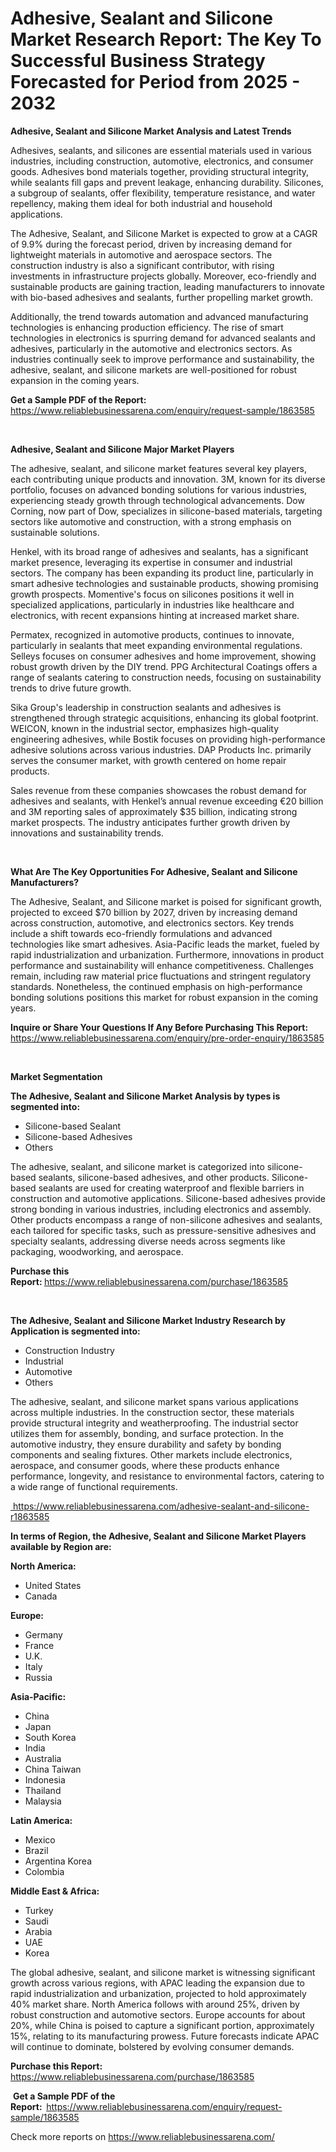 <p><h1>Adhesive, Sealant and Silicone Market Research Report: The Key To Successful Business Strategy Forecasted for Period from 2025 - 2032</h1></p><p><strong>Adhesive, Sealant and Silicone Market Analysis and Latest Trends</strong></p>
<p><p>Adhesives, sealants, and silicones are essential materials used in various industries, including construction, automotive, electronics, and consumer goods. Adhesives bond materials together, providing structural integrity, while sealants fill gaps and prevent leakage, enhancing durability. Silicones, a subgroup of sealants, offer flexibility, temperature resistance, and water repellency, making them ideal for both industrial and household applications.</p><p>The Adhesive, Sealant, and Silicone Market is expected to grow at a CAGR of 9.9% during the forecast period, driven by increasing demand for lightweight materials in automotive and aerospace sectors. The construction industry is also a significant contributor, with rising investments in infrastructure projects globally. Moreover, eco-friendly and sustainable products are gaining traction, leading manufacturers to innovate with bio-based adhesives and sealants, further propelling market growth.</p><p>Additionally, the trend towards automation and advanced manufacturing technologies is enhancing production efficiency. The rise of smart technologies in electronics is spurring demand for advanced sealants and adhesives, particularly in the automotive and electronics sectors. As industries continually seek to improve performance and sustainability, the adhesive, sealant, and silicone markets are well-positioned for robust expansion in the coming years.</p></p>
<p><strong>Get a Sample PDF of the Report:&nbsp;</strong> <a href="https://www.reliablebusinessarena.com/enquiry/request-sample/1863585?utm_campaign=2317&utm_medium=2&utm_source=Github&utm_content=ia&utm_term=27032025&utm_id=adhesive-sealant-and-silicone">https://www.reliablebusinessarena.com/enquiry/request-sample/1863585</a></p>
<p>&nbsp;</p>
<p><strong>Adhesive, Sealant and Silicone Major Market Players</strong></p>
<p><p>The adhesive, sealant, and silicone market features several key players, each contributing unique products and innovation. 3M, known for its diverse portfolio, focuses on advanced bonding solutions for various industries, experiencing steady growth through technological advancements. Dow Corning, now part of Dow, specializes in silicone-based materials, targeting sectors like automotive and construction, with a strong emphasis on sustainable solutions.</p><p>Henkel, with its broad range of adhesives and sealants, has a significant market presence, leveraging its expertise in consumer and industrial sectors. The company has been expanding its product line, particularly in smart adhesive technologies and sustainable products, showing promising growth prospects. Momentive's focus on silicones positions it well in specialized applications, particularly in industries like healthcare and electronics, with recent expansions hinting at increased market share.</p><p>Permatex, recognized in automotive products, continues to innovate, particularly in sealants that meet expanding environmental regulations. Selleys focuses on consumer adhesives and home improvement, showing robust growth driven by the DIY trend. PPG Architectural Coatings offers a range of sealants catering to construction needs, focusing on sustainability trends to drive future growth.</p><p>Sika Group's leadership in construction sealants and adhesives is strengthened through strategic acquisitions, enhancing its global footprint. WEICON, known in the industrial sector, emphasizes high-quality engineering adhesives, while Bostik focuses on providing high-performance adhesive solutions across various industries. DAP Products Inc. primarily serves the consumer market, with growth centered on home repair products.</p><p>Sales revenue from these companies showcases the robust demand for adhesives and sealants, with Henkel’s annual revenue exceeding €20 billion and 3M reporting sales of approximately $35 billion, indicating strong market prospects. The industry anticipates further growth driven by innovations and sustainability trends.</p></p>
<p>&nbsp;</p>
<p><strong>What Are The Key Opportunities For Adhesive, Sealant and Silicone Manufacturers?</strong></p>
<p><p>The Adhesive, Sealant, and Silicone market is poised for significant growth, projected to exceed $70 billion by 2027, driven by increasing demand across construction, automotive, and electronics sectors. Key trends include a shift towards eco-friendly formulations and advanced technologies like smart adhesives. Asia-Pacific leads the market, fueled by rapid industrialization and urbanization. Furthermore, innovations in product performance and sustainability will enhance competitiveness. Challenges remain, including raw material price fluctuations and stringent regulatory standards. Nonetheless, the continued emphasis on high-performance bonding solutions positions this market for robust expansion in the coming years.</p></p>
<p><strong>Inquire or Share Your Questions If Any Before Purchasing This Report:</strong> <a href="https://www.reliablebusinessarena.com/enquiry/pre-order-enquiry/1863585?utm_campaign=2317&utm_medium=2&utm_source=Github&utm_content=ia&utm_term=27032025&utm_id=adhesive-sealant-and-silicone">https://www.reliablebusinessarena.com/enquiry/pre-order-enquiry/1863585</a></p>
<p>&nbsp;</p>
<p><strong>Market Segmentation</strong></p>
<p><strong>The Adhesive, Sealant and Silicone Market Analysis by types is segmented into:</strong></p>
<p><ul><li>Silicone-based Sealant</li><li>Silicone-based Adhesives</li><li>Others</li></ul></p>
<p><p>The adhesive, sealant, and silicone market is categorized into silicone-based sealants, silicone-based adhesives, and other products. Silicone-based sealants are used for creating waterproof and flexible barriers in construction and automotive applications. Silicone-based adhesives provide strong bonding in various industries, including electronics and assembly. Other products encompass a range of non-silicone adhesives and sealants, each tailored for specific tasks, such as pressure-sensitive adhesives and specialty sealants, addressing diverse needs across segments like packaging, woodworking, and aerospace.</p></p>
<p><strong>Purchase this Report:&nbsp;</strong><a href="https://www.reliablebusinessarena.com/purchase/1863585?utm_campaign=2317&utm_medium=2&utm_source=Github&utm_content=ia&utm_term=27032025&utm_id=adhesive-sealant-and-silicone">https://www.reliablebusinessarena.com/purchase/1863585</a></p>
<p>&nbsp;</p>
<p><strong>The Adhesive, Sealant and Silicone Market Industry Research by Application is segmented into:</strong></p>
<p><ul><li>Construction Industry</li><li>Industrial</li><li>Automotive</li><li>Others</li></ul></p>
<p><p>The adhesive, sealant, and silicone market spans various applications across multiple industries. In the construction sector, these materials provide structural integrity and weatherproofing. The industrial sector utilizes them for assembly, bonding, and surface protection. In the automotive industry, they ensure durability and safety by bonding components and sealing fixtures. Other markets include electronics, aerospace, and consumer goods, where these products enhance performance, longevity, and resistance to environmental factors, catering to a wide range of functional requirements.</p></p>
<p><a href="https://www.reliablebusinessarena.com/adhesive-sealant-and-silicone-r1863585?utm_campaign=2317&utm_medium=2&utm_source=Github&utm_content=ia&utm_term=27032025&utm_id=adhesive-sealant-and-silicone">&nbsp;https://www.reliablebusinessarena.com/adhesive-sealant-and-silicone-r1863585</a></p>
<p><strong>In terms of Region, the Adhesive, Sealant and Silicone Market Players available by Region are:</strong></p>
<p>
    <p> <strong> North America: </strong>
        <ul>
            <li>United States</li>
            <li>Canada</li>
        </ul>
        </p> 
    <p> <strong> Europe: </strong>
        <ul>
            <li>Germany</li>
            <li>France</li>
            <li>U.K.</li>
            <li>Italy</li>
            <li>Russia</li>
        </ul>
        </p> 
    <p> <strong> Asia-Pacific: </strong>
        <ul>
            <li>China</li>
            <li>Japan</li>
            <li>South Korea</li>
            <li>India</li>
            <li>Australia</li>
            <li>China Taiwan</li>
            <li>Indonesia</li>
            <li>Thailand</li>
            <li>Malaysia</li>
        </ul>
        </p> 
    <p> <strong> Latin America: </strong>
        <ul>
            <li>Mexico</li>
            <li>Brazil</li>
            <li>Argentina Korea</li>
            <li>Colombia</li>
        </ul>
        </p> 
    <p> <strong> Middle East & Africa: </strong>
        <ul>
            <li>Turkey</li>
            <li>Saudi</li>
            <li>Arabia</li>
            <li>UAE</li>
            <li>Korea</li>
        </ul>
    </p>
    </p>
<p><p>The global adhesive, sealant, and silicone market is witnessing significant growth across various regions, with APAC leading the expansion due to rapid industrialization and urbanization, projected to hold approximately 40% market share. North America follows with around 25%, driven by robust construction and automotive sectors. Europe accounts for about 20%, while China is poised to capture a significant portion, approximately 15%, relating to its manufacturing prowess. Future forecasts indicate APAC will continue to dominate, bolstered by evolving consumer demands.</p></p>
<p><strong>Purchase this Report: </strong><a href="https://www.reliablebusinessarena.com/purchase/1863585?utm_campaign=2317&utm_medium=2&utm_source=Github&utm_content=ia&utm_term=27032025&utm_id=adhesive-sealant-and-silicone">https://www.reliablebusinessarena.com/purchase/1863585</a></p>
<p>&nbsp;<strong>Get a Sample PDF of the Report:&nbsp;&nbsp;</strong><a href="https://www.reliablebusinessarena.com/enquiry/request-sample/1863585?utm_campaign=2317&utm_medium=2&utm_source=Github&utm_content=ia&utm_term=27032025&utm_id=adhesive-sealant-and-silicone">https://www.reliablebusinessarena.com/enquiry/request-sample/1863585</a></p>
<p><strong></strong></p>
<p>Check more reports on <a href="https://www.reliablebusinessarena.com/?utm_campaign=2317&utm_medium=2&utm_source=Github&utm_content=ia&utm_term=27032025&utm_id=adhesive-sealant-and-silicone">https://www.reliablebusinessarena.com/</a></p>